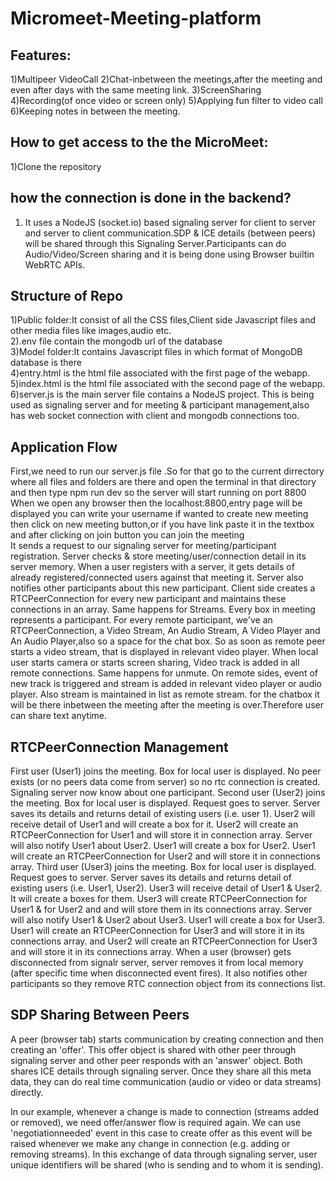 # Micromeet-Meeting-platform
## Features:
1)Multipeer VideoCall
2)Chat-inbetween the meetings,after the meeting and even after days with the same meeting link. 
3)ScreenSharing 
4)Recording(of once video or screen only)
5)Applying fun filter to video call
6)Keeping notes in between the meeting.

## How to get access to the the MicroMeet:
1)Clone the repository

## how the connection is done in the backend?
1) It uses a NodeJS (socket.io) based signaling server for client to server and server to client communication.SDP & ICE details (between peers) will be shared 
through this Signaling Server.Participants can do Audio/Video/Screen sharing and it is being done using Browser builtin WebRTC APIs.

## Structure of Repo
1)Public folder:It consist of all the CSS files,Client side Javascript files and other media files like images,audio etc.<br>
2).env file contain the mongodb url of the database<br>
3)Model folder:It contains  Javascript files in which format of MongoDB database is there<br>
4)entry.html is the html file associated with the first page of the webapp.<br>
5)index.html is the html file associated with the second page of the webapp.<br>
6)server.js is the main server file contains a NodeJS project. This is being used as signaling server and for meeting & participant management,also has web socket connection with client and mongodb connections too.<br>

## Application Flow
First,we need to run our server.js file .So for that go to the current dirrectory where all files and folders are there and open the terminal in that directory and then type npm run dev so the server will start running on port 8800<br>
When we open any browser then the localhost:8800,entry page will be displayed you can write your username if wanted to create new meeting then click on new meeting button,or if you have link paste it in the textbox and after clicking on join button you can join the meeting<br>
 It sends a request to our signaling server for meeting/participant registration.
Server checks & store meeting/user/connection detail in its server memory.
When a user registers with a server, it gets details of already registered/connected users against that meeting it. Server also notifies other participants about this new participant.
Client side creates a RTCPeerConnection for every new participant and maintains these connections in an array. Same happens for Streams.
Every box in meeting represents a participant. For every remote participant, we've an RTCPeerConnection, a Video Stream, An Audio Stream, A Video Player and An Audio Player,also so a space for the chat box. So as soon as remote peer starts a video stream, that is displayed in relevant video player.
When local user starts camera or starts screen sharing, Video track is added in all remote connections. Same happens for unmute.
On remote sides, event of new track is triggered and stream is added in relevant video player or audio player. Also stream is maintained in list as remote stream.
for the chatbox it will be there inbetween the meeting after the meeting is over.Therefore user can share text anytime.<br>

## RTCPeerConnection Management
First user (User1) joins the meeting. Box for local user is displayed. No peer exists (or no peers data come from server) so no rtc connection is created. Signaling server now know about one participant.
Second user (User2) joins the meeting. Box for local user is displayed. Request goes to server. Server saves its details and returns detail of existing users (i.e. user 1). User2 will receive detail of User1 and will create a box for it. User2 will create an RTCPeerConnection for User1 and will store it in connection array. Server will also notify User1 about User2. User1 will create a box for User2. User1 will create an RTCPeerConnection for User2 and will store it in connections array.
Third user (User3) joins the meeting. Box for local user is displayed. Request goes to server. Server saves its details and returns detail of existing users (i.e. User1, User2). User3 will receive detail of User1 & User2. It will create a boxes for them. User3 will create RTCPeerConnection for User1 & for User2 and and will store them in its connections array. Server will also notify User1 & User2 about User3. User1 will create a box for User3. User1 will create an RTCPeerConnection for User3 and will store it in its connections array. and User2 will create an RTCPeerConnection for User3 and will store it in its connections array.
When a user (browser) gets disconnected from signalr server, server removes it from local memory (after specific time when disconnected event fires). It also notifies other participants so they remove RTC connection object from its connections list.<br>

## SDP Sharing Between Peers
A peer (browser tab) starts communication by creating connection and then creating an 'offer'. This offer object is shared with other peer through signaling server and other peer responds with an 'answer' object. Both shares ICE details through signaling server. Once they share all this meta data, they can do real time communication (audio or video or data streams) directly.<br>

In our example, whenever a change is made to connection (streams added or removed), we need offer/answer flow is required again. We can use 'negotiationneeded' event in this case to create offer as this event will be raised whenever we make any change in connection (e.g. adding or removing streams).
In this exchange of data through signaling server, user unique identifiers will be shared (who is sending and to whom it is sending).

